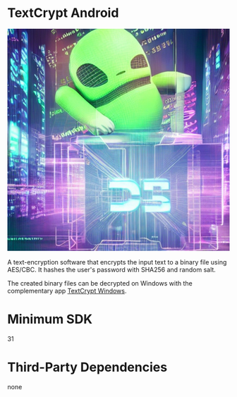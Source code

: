 # TextCrypt Android
![Logo](https://github.com/mcanyucel/textcrypt-android/blob/main/original.jpeg?raw=true)

A text-encryption software that encrypts the input text to a binary file using AES/CBC. It hashes the user's password with SHA256 and random salt.

The created binary files can be decrypted on Windows with the complementary app [TextCrypt Windows](https://github.com/mcanyucel/TextCrypt-Windows).

# Minimum SDK
31

# Third-Party Dependencies
none
